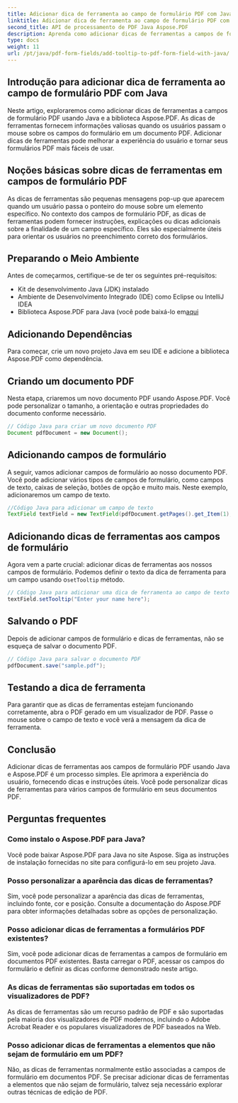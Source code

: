 ```yaml
---
title: Adicionar dica de ferramenta ao campo de formulário PDF com Java
linktitle: Adicionar dica de ferramenta ao campo de formulário PDF com Java
second_title: API de processamento de PDF Java Aspose.PDF
description: Aprenda como adicionar dicas de ferramentas a campos de formulário PDF com Java. Guia passo a passo usando Aspose.PDF para API Java.
type: docs
weight: 11
url: /pt/java/pdf-form-fields/add-tooltip-to-pdf-form-field-with-java/
---
```


## Introdução para adicionar dica de ferramenta ao campo de formulário PDF com Java

Neste artigo, exploraremos como adicionar dicas de ferramentas a campos de formulário PDF usando Java e a biblioteca Aspose.PDF. As dicas de ferramentas fornecem informações valiosas quando os usuários passam o mouse sobre os campos do formulário em um documento PDF. Adicionar dicas de ferramentas pode melhorar a experiência do usuário e tornar seus formulários PDF mais fáceis de usar.

## Noções básicas sobre dicas de ferramentas em campos de formulário PDF

As dicas de ferramentas são pequenas mensagens pop-up que aparecem quando um usuário passa o ponteiro do mouse sobre um elemento específico. No contexto dos campos de formulário PDF, as dicas de ferramentas podem fornecer instruções, explicações ou dicas adicionais sobre a finalidade de um campo específico. Eles são especialmente úteis para orientar os usuários no preenchimento correto dos formulários.

## Preparando o Meio Ambiente

Antes de começarmos, certifique-se de ter os seguintes pré-requisitos:

- Kit de desenvolvimento Java (JDK) instalado
- Ambiente de Desenvolvimento Integrado (IDE) como Eclipse ou IntelliJ IDEA
-  Biblioteca Aspose.PDF para Java (você pode baixá-lo em[aqui](https://releases.aspose.com/pdf/java/)

## Adicionando Dependências

Para começar, crie um novo projeto Java em seu IDE e adicione a biblioteca Aspose.PDF como dependência.

## Criando um documento PDF

Nesta etapa, criaremos um novo documento PDF usando Aspose.PDF. Você pode personalizar o tamanho, a orientação e outras propriedades do documento conforme necessário.

```java
// Código Java para criar um novo documento PDF
Document pdfDocument = new Document();
```

## Adicionando campos de formulário

A seguir, vamos adicionar campos de formulário ao nosso documento PDF. Você pode adicionar vários tipos de campos de formulário, como campos de texto, caixas de seleção, botões de opção e muito mais. Neste exemplo, adicionaremos um campo de texto.

```java
//Código Java para adicionar um campo de texto
TextField textField = new TextField(pdfDocument.getPages().get_Item(1), new Rectangle(100, 100, 200, 30));
```

## Adicionando dicas de ferramentas aos campos de formulário

 Agora vem a parte crucial: adicionar dicas de ferramentas aos nossos campos de formulário. Podemos definir o texto da dica de ferramenta para um campo usando o`setTooltip` método.

```java
// Código Java para adicionar uma dica de ferramenta ao campo de texto
textField.setTooltip("Enter your name here");
```

## Salvando o PDF

Depois de adicionar campos de formulário e dicas de ferramentas, não se esqueça de salvar o documento PDF.

```java
// Código Java para salvar o documento PDF
pdfDocument.save("sample.pdf");
```

## Testando a dica de ferramenta

Para garantir que as dicas de ferramentas estejam funcionando corretamente, abra o PDF gerado em um visualizador de PDF. Passe o mouse sobre o campo de texto e você verá a mensagem da dica de ferramenta.

## Conclusão

Adicionar dicas de ferramentas aos campos de formulário PDF usando Java e Aspose.PDF é um processo simples. Ele aprimora a experiência do usuário, fornecendo dicas e instruções úteis. Você pode personalizar dicas de ferramentas para vários campos de formulário em seus documentos PDF.

## Perguntas frequentes

### Como instalo o Aspose.PDF para Java?

Você pode baixar Aspose.PDF para Java no site Aspose. Siga as instruções de instalação fornecidas no site para configurá-lo em seu projeto Java.

### Posso personalizar a aparência das dicas de ferramentas?

Sim, você pode personalizar a aparência das dicas de ferramentas, incluindo fonte, cor e posição. Consulte a documentação do Aspose.PDF para obter informações detalhadas sobre as opções de personalização.

### Posso adicionar dicas de ferramentas a formulários PDF existentes?

Sim, você pode adicionar dicas de ferramentas a campos de formulário em documentos PDF existentes. Basta carregar o PDF, acessar os campos do formulário e definir as dicas conforme demonstrado neste artigo.

### As dicas de ferramentas são suportadas em todos os visualizadores de PDF?

As dicas de ferramentas são um recurso padrão de PDF e são suportadas pela maioria dos visualizadores de PDF modernos, incluindo o Adobe Acrobat Reader e os populares visualizadores de PDF baseados na Web.

### Posso adicionar dicas de ferramentas a elementos que não sejam de formulário em um PDF?

Não, as dicas de ferramentas normalmente estão associadas a campos de formulário em documentos PDF. Se precisar adicionar dicas de ferramentas a elementos que não sejam de formulário, talvez seja necessário explorar outras técnicas de edição de PDF.